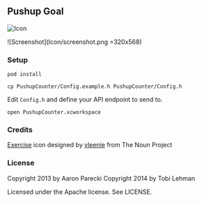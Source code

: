 ## Pushup Goal

![Icon](Icon/pushup-counter-icon.png)

![Screenshot](Icon/screenshot.png =320x568)

### Setup

`pod install`

`cp PushupCounter/Config.example.h PushupCounter/Config.h`

Edit `Config.h` and define your API endpoint to send to.

`open PushupCounter.xcworkspace`


### Credits

<a href="http://thenounproject.com/noun/exercise/#icon-No14930" target="_blank">Exercise</a> icon designed by <a href="http://thenounproject.com/vleenie" target="_blank">vleenie</a> from The Noun Project

### License

Copyright 2013 by Aaron Parecki
Copyright 2014 by Tobi Lehman

Licensed under the Apache license. See LICENSE.

